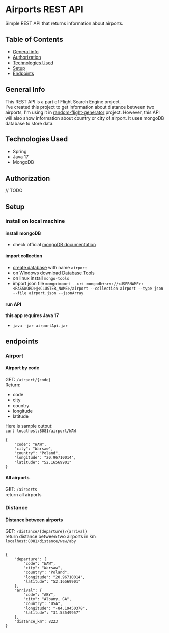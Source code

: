 # Airports REST API
Simple REST API that returns information about airports.

## Table of Contents
* [General info](#general-info)
* [Authorization](#authorization)
* [Technologies Used](#technologies-used)
* [Setup](#setup)
* [Endpoints](#endpoints)


## General Info
This REST API is a part of Flight Search Engine project. \
I've created this project to get information about distance between two airports, I'm using it in
[random-flight-generator](https://github.com/bladeours/random-flights-generator) project. However, this API will also
show information about country or city of airport. It uses mongoDB database to store data.


## Technologies Used
* Spring
* Java 17
* MongoDB

## Authorization
// TODO

## Setup

### install on local machine

#### install mongoDB
* check official [mongoDB documentation](https://www.mongodb.com/docs/manual/installation/)

#### import collection
* [create database](https://www.mongodb.com/basics/create-database) with name `airport`
* on Windows download [Database Tools](https://www.mongodb.com/try/download/database-tools)
* on linux install `mongo-tools`
* import json file `mongoimport --uri mongodb+srv://<USERNAME>:<PASSWORD>@<CLUSTER_NAME>/airport --collection airport --type json --file airport.json --jsonArray`

#### run API
**this app requires Java 17**
* `java -jar airportApi.jar`


## endpoints

### Airport

#### Airport by code
GET: `/airport/{code}` \
Return:
* code
* city
* country
* longitude
* latitude

Here is sample output:
\
`curl localhost:8081/airport/WAW`
```
{
    "code": "WAW",
    "city": "Warsaw",
    "country": "Poland",
    "longitude": "20.96710014",
    "latitude": "52.16569901"
}
```
#### All airports

GET: `/airports` \
return all airports

### Distance

#### Distance between airports

GET: `/distance/{departure}/{arrival}` \
return distance between two airports in km \
`localhost:8081/distance/waw/aby`
```

{
    "departure": {
        "code": "WAW",
        "city": "Warsaw",
        "country": "Poland",
        "longitude": "20.96710014",
        "latitude": "52.16569901"
    },
    "arrival": {
        "code": "ABY",
        "city": "Albany, GA",
        "country": "USA",
        "longitude": "-84.19450378",
        "latitude": "31.53549957"
    },
    "distance_km": 8223
}
```

